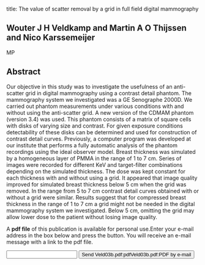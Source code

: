 title: The value of scatter removal by a grid in full field digital mammography

## Wouter J H Veldkamp and Martin A O Thijssen and Nico Karssemeijer
MP


## Abstract
Our objective in this study was to investigate the usefulness of an anti-scatter grid in digital mammography using a contrast detail phantom. The mammography system we investigated was a GE Senographe 2000D. We carried out phantom measurements under various conditions with and without using the anti-scatter grid. A new version of the CDMAM phantom (version 3.4) was used. This phantom consists of a matrix of square cells with disks of varying size and contrast. For given exposure conditions detectability of these disks can be determined and used for construction of contrast detail curves. Previously, a computer program was developed at our institute that performs a fully automatic analysis of the phantom recordings using the ideal observer model. Breast thickness was simulated by a homogeneous layer of PMMA in the range of 1 to 7 cm. Series of images were recorded for different KeV and target-filter combinations depending on the simulated thickness. The dose was kept constant for each thickness with and without using a grid. It appeared that image quality improved for simulated breast thickness below 5 cm when the grid was removed. In the range from 5 to 7 cm contrast detail curves obtained with or without a grid were similar. Results suggest that for compressed breast thickness in the range of 1 to 7 cm a grid might not be needed in the digital mammography system we investigated. Below 5 cm, omitting the grid may allow lower dose to the patient without losing image quality.

A <b>pdf file</b> of this publication is available for personal use.Enter your e-mail address in the box below and press the button. You will receive an e-mail message with a link to the pdf file.
<form action="sender.php">  <input type="text" name="email">  <input type="submit" value="Send Veld03b.pdf:pdfVeld03b.pdf:PDF by e-mail"></form>